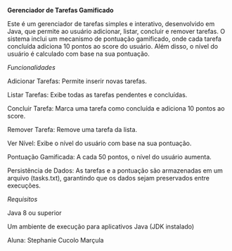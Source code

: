 **Gerenciador de Tarefas Gamificado**

Este é um gerenciador de tarefas simples e interativo, desenvolvido em Java, que permite ao usuário adicionar, listar, concluir e remover tarefas. O sistema inclui um mecanismo de pontuação gamificado, onde cada tarefa concluída adiciona 10 pontos ao score do usuário. Além disso, o nível do usuário é calculado com base na sua pontuação.



*Funcionalidades*

Adicionar Tarefas: Permite inserir novas tarefas.

Listar Tarefas: Exibe todas as tarefas pendentes e concluídas.

Concluir Tarefa: Marca uma tarefa como concluída e adiciona 10 pontos ao score.

Remover Tarefa: Remove uma tarefa da lista.

Ver Nível: Exibe o nível do usuário com base na sua pontuação.

Pontuação Gamificada: A cada 50 pontos, o nível do usuário aumenta.

Persistência de Dados: As tarefas e a pontuação são armazenadas em um arquivo (tasks.txt), garantindo que os dados sejam preservados entre execuções.



*Requisitos*

Java 8 ou superior

Um ambiente de execução para aplicativos Java (JDK instalado)


Aluna: Stephanie Cucolo Marçula

